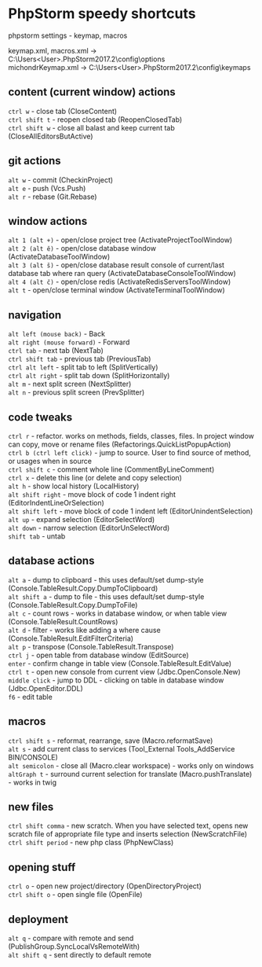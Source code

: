 # PhpStorm speedy shortcuts
phpstorm settings - keymap, macros

keymap.xml, macros.xml -> C:\Users\<User>\.PhpStorm2017.2\config\options <br />
michondrKeymap.xml -> C:\Users\<User>\.PhpStorm2017.2\config\keymaps <br />

## content (current window) actions
`ctrl w` - close tab (CloseContent) <br />
`ctrl shift t` - reopen closed tab (ReopenClosedTab) <br />
`ctrl shift w` - close all balast and keep current tab (CloseAllEditorsButActive) <br />

## git actions <br />
`alt w` - commit (CheckinProject) <br />
`alt e` - push (Vcs.Push) <br />
`alt r` - rebase (Git.Rebase) <br />

## window actions <br />
`alt 1 (alt +)` - open/close project tree (ActivateProjectToolWindow) <br />
`alt 2 (alt ě)` - open/close database window (ActivateDatabaseToolWindow) <br />
`alt 3 (alt š)` - open/close database result console of current/last database tab where ran query (ActivateDatabaseConsoleToolWindow) <br />
`alt 4 (alt č)` - open/close redis (ActivateRedisServersToolWindow) <br />
`alt t` - open/close terminal window (ActivateTerminalToolWindow) <br />

## navigation <br />
`alt left (mouse back)` - Back <br />
`alt right (mouse forward)` - Forward <br />
`ctrl tab` - next tab (NextTab) <br />
`ctrl shift tab` - previous tab (PreviousTab) <br />
`ctrl alt left` - split tab to left (SplitVertically) <br />
`ctrl alt right` - split tab down (SplitHorizontally) <br />
`alt m` - next split screen (NextSplitter) <br />
`alt n` - previous split screen (PrevSplitter) <br />

## code tweaks <br />
`ctrl r` - refactor. works on methods, fields, classes, files. In project window can copy, move or rename files (Refactorings.QuickListPopupAction) <br />
`ctrl b (ctrl left click)` - jump to source. User to find source of method, or usages when in source <br />
`ctrl shift c` - comment whole line (CommentByLineComment) <br />
`ctrl x` - delete this line (or delete and copy selection) <br />
`alt h` - show local history (LocalHistory) <br />
`alt shift right` - move block of code 1 indent right (EditorIndentLineOrSelection) <br />
`alt shift left` - move block of code 1 indent left (EditorUnindentSelection) <br />
`alt up` - expand selection (EditorSelectWord) <br />
`alt down` - narrow selection (EditorUnSelectWord) <br />
`shift tab` - untab <br />

## database actions <br />
`alt a` - dump to clipboard - this uses default/set dump-style (Console.TableResult.Copy.DumpToClipboard) <br />
`alt shift a` - dump to file - this uses default/set dump-style (Console.TableResult.Copy.DumpToFile) <br />
`alt c` - count rows - works in database window, or when table view (Console.TableResult.CountRows) <br />
`alt d` - filter - works like adding a where cause (Console.TableResult.EditFilterCriteria) <br />
`alt p` - transpose (Console.TableResult.Transpose) <br />
`ctrl j` - open table from database window (EditSource) <br />
`enter` - confirm change in table view (Console.TableResult.EditValue) <br />
`ctrl t` - open new console from current view (Jdbc.OpenConsole.New) <br />
`middle click` - jump to DDL - clicking on table in database window (Jdbc.OpenEditor.DDL) <br />
`f6` - edit table <br />

## macros <br />
`ctrl shift s` - reformat, rearrange, save (Macro.reformatSave) <br />
`alt s` - add current class to services (Tool_External Tools_AddService BIN/CONSOLE) <br />
`alt semicolon` - close all (Macro.clear workspace) - works only on windows <br />
`altGraph t` - surround current selection for translate (Macro.pushTranslate) - works in twig <br />

## new files <br />
`ctrl shift comma` - new scratch. When you have selected text, opens new scratch file of appropriate file type and inserts selection (NewScratchFile) <br />
`ctrl shift period` - new php class (PhpNewClass) <br />

## opening stuff <br />
`ctrl o` - open new project/directory (OpenDirectoryProject) <br />
`ctrl shift o` - open single file (OpenFile) <br />

## deployment <br />
`alt q` - compare with remote and send (PublishGroup.SyncLocalVsRemoteWith) <br />
`alt shift q` - sent directly to default remote <br />
